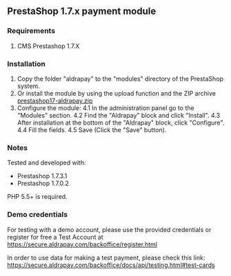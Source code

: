 ## PrestaShop 1.7.x payment module

### Requirements

1. CMS Prestashop 1.7.X

### Installation

1. Copy the folder "aldrapay" to the "modules" directory of the PrestaShop system.
2. Or install the module by using the upload function and the ZIP archive [prestashop17-aldrapay.zip](https://github.com/aldrapay/prestashop17-payment-module/raw/master/prestashop17-aldrapay.zip)
3. Configure the module:
4.1 In the administration panel go to the "Modules" section.
4.2 Find the "Aldrapay" block and click "Install".
4.3 After installation at the bottom of the "Aldrapay" block, click "Configure".
4.4 Fill the fields.
4.5 Save (Click the "Save" button).

### Notes

Tested and developed with:

  * Prestashop 1.7.3.1
  * Prestashop 1.7.0.2

PHP 5.5+ is required.

### Demo credentials

For testing with a demo account, please use the provided credentials or register for free a Test Account at https://secure.aldrapay.com/backoffice/register.html 

In order to use data for making a test payment, please check this link: https://secure.aldrapay.com/backoffice/docs/api/testing.html#test-cards 
